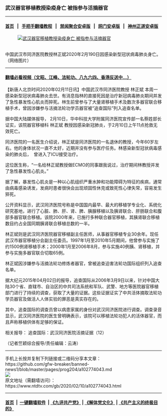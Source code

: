 ### 武汉器官移植教授染疫身亡 被指参与活摘器官
------------------------

#### [首页](https://github.com/gfw-breaker/banned-news1/blob/master/README.md) &nbsp;&nbsp;|&nbsp;&nbsp; [手把手翻墙教程](https://github.com/gfw-breaker/guides/wiki) &nbsp;&nbsp;|&nbsp;&nbsp; [禁闻聚合安卓版](https://github.com/gfw-breaker/bn-android) &nbsp;&nbsp;|&nbsp;&nbsp; [网门安卓版](https://github.com/oGate2/oGate) &nbsp;&nbsp;|&nbsp;&nbsp; [神州正道安卓版](https://github.com/SzzdOgate/update) 



<div><div class="featured_image">
 <a href="https://i.ntdtv.com/assets/uploads/2020/02/24e678ef8925a466ef8850d14e348261.jpg" target="_blank">
  <figure>
   <img alt="武汉器官移植教授染疫身亡 被指参与活摘器官" src="https://i.ntdtv.com/assets/uploads/2020/02/24e678ef8925a466ef8850d14e348261-800x450.jpg"/>
  </figure><br/>
 </a>
 <span class="caption">
  中国武汉市同济医院教授林正斌2020年2月190日因感染新型冠状病毒肺炎身亡。（网络图片）
 </span>
</div>
</div><hr/>

#### [翻墙必看视频（文昭、江峰、法轮功、八九六四、香港反送中...）](http://167.172.214.107/home.html)

<div><div class="post_content" itemprop="articleBody">
 <p>
  【新唐人北京时间2020年02月11日讯】中国武汉市同济医院教授
  <ok href="https://www.ntdtv.com/gb/林正斌.htm">
   林正斌
  </ok>
  本周一感染新型冠状病毒肺炎去世。有消息指林的直接死因是治疗新冠病毒肺炎期间并发了急性暴发性心肌炎而猝死。林生前曾参与了大量肾移植手术及数次多器官联合移植手术，曾因涉嫌参与活摘法轮功学员器官被“追查国际”列入追查名单。
 </p>
 <p>
  据中国大陆媒体报导， 2月10日，华中科技大学附属同济医院宣传部一名蔡姓部长证实，该院器官移植科
  <ok href="https://www.ntdtv.com/gb/林正斌.htm">
   林正斌
  </ok>
  教授因感染新冠肺炎，于2月10日上午11点抢救无效死亡。
 </p>
 <p>
  同济医院的一名医生介绍说，林正斌是同济医院的一名退休的教授，今年60岁左右。他的身体状况一直不太好，近期并没有参与医疗任务。林感染新型冠状病毒感染的肺炎后，  曾进入了ICU接受治疗。
 </p>
 <p>
  这位医生称，“一名给林正斌教授做ECMO的同事跟我说过，治疗期间林教授并发了急性暴发性心肌炎。”
 </p>
 <p>
  据了解，暴发性心肌炎是一种以心肌组织严重水肿和功能障碍为特征的疾病，通常由病毒感染诱发，发病时患者很快会出现顽固性休克或致死性心律失常，容易发生猝死。
 </p>
 <p>
  公开资料显示，武汉同济医院号称是中国国内最早、最大的移植学专业化、系统化研究基地，进行了心脏、肺、肝、肾、脾、胰腺移植以及胰肾联合、肝肠联合和腹部多器官联合移植。该院2000年来，已施行多种联合器官移植，其胰肾联合移植数目约占全国同期胰肾联合移植总数的一半。
 </p>
 <p>
  林正斌则是武汉同济医院器官移植副主任医师，从事器官移植专业30余年。现任武汉市器官移植分会副主任委员。1997年1月至2010年5月期间，他曾参与实施了约1500例肾移植手术；2000年1月至2006年8月，参与实施40例胰、肾移植，并参与实施多器官联合切取65例。
 </p>
 <p>
  林正斌因涉嫌参与活摘法轮功修炼者器官，曾被追查迫害法轮功国际组织列入追查名单。
 </p>
 <p>
  据大纪元2015年04月02日的报导，追查国际从2006年3月9日以来，针对中国大陆30个省、直辖市、自治区的中共司法系统和军队、武警、地方等医院器官移植部门进行了持续的调查，获取了大量的证据。这些证据证实了中共活体摘取法轮功学员器官及做活人人体实验的罪恶是真实存在的。
 </p>
 <p>
  其中，追查国际的调查员曾以病患家属的身份对武汉同济医院进行调查。调查录音显示，武汉同济医院的医生曾明确表示，该院可以移植法轮功犯人的活体器官，而且声称移植供体有足够的保证。
 </p>
 <p>
  相关报导：
  <ok href="https://www.epochtimes.com/gb/15/4/2/n4402995.htm">
   追查国际：武汉同济医院活摘证据（12）
  </ok>
 </p>
 <p>
  （记者竺颖综合报导/责任编辑：云涛）
 </p>
 <div class="single_ad">
 </div>
</div>
</div>
<hr/>
手机上长按并复制下列链接或二维码分享本文章：<br/>
https://github.com/gfw-breaker/banned-news1/blob/master/pages/prog204/a102774043.md <br/>
<a href='https://github.com/gfw-breaker/banned-news1/blob/master/pages/prog204/a102774043.md'><img src='https://github.com/gfw-breaker/banned-news1/blob/master/pages/prog204/a102774043.md.png'/></a> <br/>
原文地址（需翻墙访问）：https://www.ntdtv.com/gb/2020/02/10/a102774043.html


------------------------
#### [首页](https://github.com/gfw-breaker/banned-news1/blob/master/README.md) &nbsp;|&nbsp; [一键翻墙软件](https://github.com/gfw-breaker/nogfw/blob/master/README.md) &nbsp;| [《九评共产党》](https://github.com/gfw-breaker/9ping.md/blob/master/README.md#九评之一评共产党是什么) | [《解体党文化》](https://github.com/gfw-breaker/jtdwh.md/blob/master/README.md) | [《共产主义的终极目的》](https://github.com/gfw-breaker/gczydzjmd.md/blob/master/README.md)


<img src='http://gfw-breaker.win/banned-news/pages/prog204/a102774043.md' width='0px' height='0px'/>